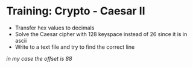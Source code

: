 # Training: Crypto - Caesar II

* Transfer hex values to decimals
* Solve the Caesar cipher with 128 keyspace instead of 26 since it is in ascii
* Write to a text file and try to find the correct line

*in my case the offset is 88*

